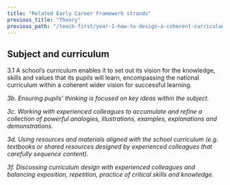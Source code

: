 ```yaml
---
title: "Related Early Career Framework strands"
previous_title: "Theory"
previous_path: "/teach-first/year-1-how-to-design-a-coherent-curriculum/summer-week-1-ect-theory"
---
```


## Subject and curriculum

3.1 A school’s curriculum enables it to set out its vision for the knowledge, skills and values that its pupils will learn, encompassing the national curriculum within a coherent wider vision for successful learning.

_3b. Ensuring pupils’ thinking is focused on key ideas within the subject._

_3c. Working with experienced colleagues to accumulate and refine a collection of powerful analogies, illustrations, examples, explanations and demonstrations._

_3d. Using resources and materials aligned with the school curriculum (e.g. textbooks or shared resources designed by experienced colleagues that carefully sequence content)._

_3f. Discussing curriculum design with experienced colleagues and balancing exposition, repetition, practice of critical skills and knowledge._
